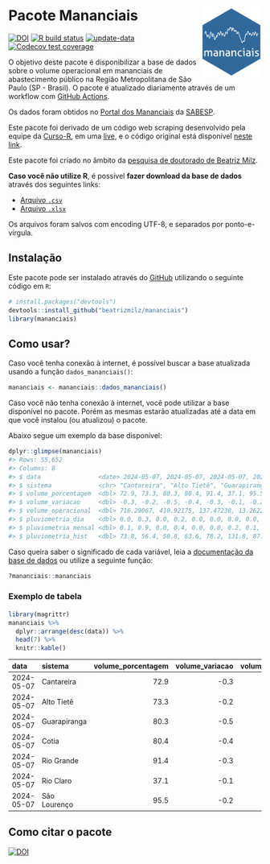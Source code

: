 
<!-- README.md is generated from README.Rmd. Please edit that file -->

# Pacote Mananciais <img src="man/figures/hexlogo.png" align="right" width = "120px"/>

<!-- badges: start -->

[![DOI](https://zenodo.org/badge/DOI/10.5281/zenodo.4733056.svg)](https://doi.org/10.5281/zenodo.4733056)
[![R build
status](https://github.com/beatrizmilz/mananciais/workflows/R-CMD-check/badge.svg)](https://github.com/beatrizmilz/mananciais/actions)
[![update-data](https://github.com/beatrizmilz/mananciais/actions/workflows/2-update_data.yaml/badge.svg)](https://github.com/beatrizmilz/mananciais/actions/workflows/2-update_data.yaml)
[![Codecov test
coverage](https://codecov.io/gh/beatrizmilz/mananciais/branch/master/graph/badge.svg)](https://codecov.io/gh/beatrizmilz/mananciais?branch=master)
<!-- badges: end -->

O objetivo deste pacote é disponibilizar a base de dados sobre o volume
operacional em mananciais de abastecimento público na Região
Metropolitana de São Paulo (SP - Brasil). O pacote é atualizado
diariamente através de um workflow com [GitHub
Actions](https://github.com/beatrizmilz/mananciais/actions).

Os dados foram obtidos no [Portal dos
Mananciais](http://mananciais.sabesp.com.br/Situacao) da
[SABESP](http://site.sabesp.com.br/site/Default.aspx).

Este pacote foi derivado de um código web scraping desenvolvido pela
equipe da [Curso-R](https://www.curso-r.com/), em uma
[live](https://youtu.be/jvZIxrMmOcQ), e o código original está
disponível [neste
link](https://github.com/curso-r/lives/blob/master/drafts/20200730_scraper_sabesp.R).

Este pacote foi criado no âmbito da [pesquisa de doutorado de Beatriz
Milz](https://beatrizmilz.github.io/tese/).

**Caso você não utilize R**, é possível **fazer download da base de
dados** através dos seguintes links:

- [Arquivo
  `.csv`](https://github.com/beatrizmilz/mananciais/raw/master/inst/extdata/mananciais.csv)
- [Arquivo
  `.xlsx`](https://github.com/beatrizmilz/mananciais/blob/master/inst/extdata/mananciais.xlsx?raw=true)

Os arquivos foram salvos com encoding UTF-8, e separados por
ponto-e-vírgula.

## Instalação

Este pacote pode ser instalado através do [GitHub](https://github.com/)
utilizando o seguinte código em `R`:

``` r
# install.packages("devtools")
devtools::install_github("beatrizmilz/mananciais")
library(mananciais)
```

## Como usar?

Caso você tenha conexão à internet, é possível buscar a base atualizada
usando a função `dados_mananciais()`:

``` r
mananciais <- mananciais::dados_mananciais() 
```

Caso você não tenha conexão à internet, você pode utilizar a base
disponível no pacote. Porém as mesmas estarão atualizadas até a data em
que você instalou (ou atualizou) o pacote.

Abaixo segue um exemplo da base disponível:

``` r
dplyr::glimpse(mananciais)
#> Rows: 55,652
#> Columns: 8
#> $ data                <date> 2024-05-07, 2024-05-07, 2024-05-07, 2024-05-07, 2…
#> $ sistema             <chr> "Cantareira", "Alto Tietê", "Guarapiranga", "Cotia…
#> $ volume_porcentagem  <dbl> 72.9, 73.3, 80.3, 80.4, 91.4, 37.1, 95.5, 73.2, 73…
#> $ volume_variacao     <dbl> -0.3, -0.2, -0.5, -0.4, -0.3, -0.1, -0.2, -0.2, -0…
#> $ volume_operacional  <dbl> 716.29067, 410.92175, 137.47238, 13.26227, 102.509…
#> $ pluviometria_dia    <dbl> 0.0, 0.3, 0.0, 0.2, 0.0, 0.0, 0.0, 0.0, 0.1, 0.0, …
#> $ pluviometria_mensal <dbl> 0.1, 0.9, 0.0, 0.4, 0.0, 0.0, 0.2, 0.1, 0.6, 0.0, …
#> $ pluviometria_hist   <dbl> 73.8, 56.4, 58.8, 63.6, 78.2, 131.8, 87.6, 73.8, 5…
```

Caso queira saber o significado de cada variável, leia a [documentação
da base de
dados](https://beatrizmilz.github.io/mananciais/reference/mananciais.html)
ou utilize a seguinte função:

``` r
?mananciais::mananciais
```

### Exemplo de tabela

``` r
library(magrittr)
mananciais %>% 
  dplyr::arrange(desc(data)) %>% 
  head(7) %>%
  knitr::kable()
```

| data       | sistema      | volume_porcentagem | volume_variacao | volume_operacional | pluviometria_dia | pluviometria_mensal | pluviometria_hist |
|:-----------|:-------------|-------------------:|----------------:|-------------------:|-----------------:|--------------------:|------------------:|
| 2024-05-07 | Cantareira   |               72.9 |            -0.3 |          716.29067 |              0.0 |                 0.1 |              73.8 |
| 2024-05-07 | Alto Tietê   |               73.3 |            -0.2 |          410.92175 |              0.3 |                 0.9 |              56.4 |
| 2024-05-07 | Guarapiranga |               80.3 |            -0.5 |          137.47238 |              0.0 |                 0.0 |              58.8 |
| 2024-05-07 | Cotia        |               80.4 |            -0.4 |           13.26227 |              0.2 |                 0.4 |              63.6 |
| 2024-05-07 | Rio Grande   |               91.4 |            -0.3 |          102.50949 |              0.0 |                 0.0 |              78.2 |
| 2024-05-07 | Rio Claro    |               37.1 |            -0.1 |            5.07453 |              0.0 |                 0.0 |             131.8 |
| 2024-05-07 | São Lourenço |               95.5 |            -0.2 |           84.78596 |              0.0 |                 0.2 |              87.6 |

## Como citar o pacote

[![DOI](https://zenodo.org/badge/DOI/10.5281/zenodo.4733056.svg)](https://doi.org/10.5281/zenodo.4733056)
